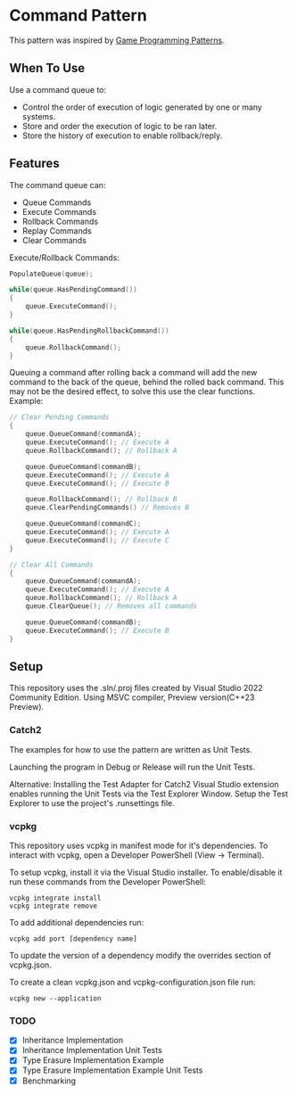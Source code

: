 # Command Pattern

This pattern was inspired by [Game Programming Patterns](https://gameprogrammingpatterns.com/).

## When To Use

Use a command queue to:
* Control the order of execution of logic generated by one or many systems.
* Store and order the execution of logic to be ran later.
* Store the history of execution to enable rollback/reply.

## Features

The command queue can:
* Queue Commands
* Execute Commands
* Rollback Commands
* Replay Commands
* Clear Commands

Execute/Rollback Commands:
```cpp
PopulateQueue(queue);

while(queue.HasPendingCommand())
{
    queue.ExecuteCommand();
}

while(queue.HasPendingRollbackCommand())
{
    queue.RollbackCommand();
}
```

Queuing a command after rolling back a command will add the new command to the back of the queue, behind the rolled back command. This may not be the desired effect, to solve this use the clear functions. Example:
```cpp
// Clear Pending Commands
{
    queue.QueueCommand(commandA);
    queue.ExecuteCommand(); // Execute A
    queue.RollbackCommand(); // Rollback A

    queue.QueueCommand(commandB);
    queue.ExecuteCommand(); // Execute A
    queue.ExecuteCommand(); // Execute B

    queue.RollbackCommand(); // Rollback B
    queue.ClearPendingCommands() // Removes B

    queue.QueueCommand(commandC);
    queue.ExecuteCommand(); // Execute A
    queue.ExecuteCommand(); // Execute C
}

// Clear All Commands
{
    queue.QueueCommand(commandA);
    queue.ExecuteCommand(); // Execute A
    queue.RollbackCommand(); // Rollback A
    queue.ClearQueue(); // Removes all commands

    queue.QueueCommand(commandB);
    queue.ExecuteCommand(); // Execute B
}
```

## Setup

This repository uses the .sln/.proj files created by Visual Studio 2022 Community Edition.
Using MSVC compiler, Preview version(C++23 Preview). 

### Catch2
The examples for how to use the pattern are written as Unit Tests.

Launching the program in Debug or Release will run the Unit Tests.

Alternative:
Installing the Test Adapter for Catch2 Visual Studio extension enables running the Unit Tests via the Test Explorer Window. Setup the Test Explorer to use the project's .runsettings file.

### vcpkg
This repository uses vcpkg in manifest mode for it's dependencies. To interact with vcpkg, open a Developer PowerShell (View -> Terminal).

To setup vcpkg, install it via the Visual Studio installer. To enable/disable it run these commands from the Developer PowerShell:
```
vcpkg integrate install
vcpkg integrate remove
```

To add additional dependencies run:
```
vcpkg add port [dependency name]
```

To update the version of a dependency modify the overrides section of vcpkg.json. 

To create a clean vcpkg.json and vcpkg-configuration.json file run:
```
vcpkg new --application
```

### TODO
- [x] Inheritance Implementation
- [x] Inheritance Implementation Unit Tests
- [x] Type Erasure Implementation Example
- [x] Type Erasure Implementation Example Unit Tests
- [x] Benchmarking
